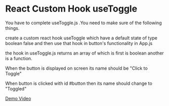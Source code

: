 # React Custom Hook useToggle
You have to complete
 useToggle.js
.You need to make sure of the following things.

create a custom react hook
useToggle
which have a default state of type boolean
false
and then use that hook in button's functionality in App.js

the hook in useToggle.js returns an array of which is first is boolean another is a function.

When the button is displayed on screen its name should be "Click to Toggle"

When button is clicked with id
#button
then its name should change to "Toggled"


[Demo Video](https://d3dyfaf3iutrxo.cloudfront.net/general/upload/b7f36d64d46f47e8824646a24df30fd0.webm)